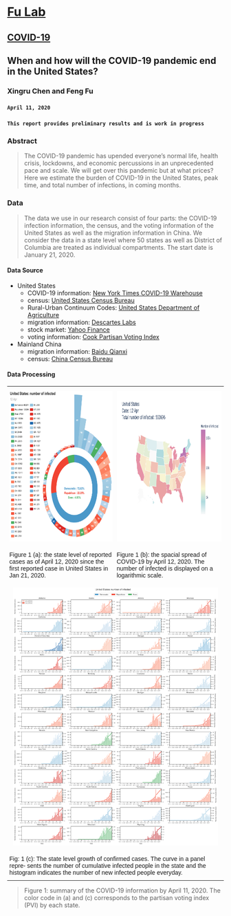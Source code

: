 # [Fu Lab](https://fudab.github.io) <img src="https://fudab.github.io/images/Logo.png" align = "right" alt="" width="50">
## [COVID-19](https://fudab.github.io/covid-19.md)

## When and how will the COVID-19 pandemic end in the United States?
### Xingru Chen and Feng Fu
#### `April 11, 2020`
#### `This report provides preliminary results and is work in progress`

### Abstract
> The COVID-19 pandemic has upended everyone’s normal life, health crisis, lockdowns, and economic percussions in an unprecedented pace and scale. We will get over this pandemic but at what prices? Here we estimate the burden of COVID-19 in the United States, peak time, and total number of infections, in coming months.

### Data
> The data we use in our research consist of four parts: the COVID-19 infection information, the census, and the voting information of the United States as well as the migration information in China. We consider the data in a state level where 50 states as well as District of Columbia are treated as individual compartments. The start date is January 21, 2020.

#### Data Source
* United States
  * COVID-19 information: [New York Times COVID-19 Warehouse](https://github.com/nytimes/covid-19-data)
  * census: [United States Census Bureau](https://simple.wikipedia.org/wiki/List_of_U.S._states_by_population)
  * Rural-Urban Continuum Codes: [United States Department of Agriculture](https://www.ers.usda.gov/data-products/rural-urban-continuum-codes/)
  * migration information: [Descartes Labs](https://github.com/descarteslabs/DL-COVID-19)
  * stock market: [Yahoo Finance](https://finance.yahoo.com/)
  * voting information: [Cook Partisan Voting Index](https://en.wikipedia.org/wiki/Cook_Partisan_Voting_Index)
* Mainland China
  * migration information: [Baidu Qianxi](https://qianxi.baidu.com)
  * census: [China Census Bureau](http://www.chamiji.com)
  
#### Data Processing

<style type="text/css">
.tg  {border-collapse:collapse;border-spacing:0;border:none;}
.tg td{font-family:Arial, sans-serif;font-size:14px;padding:10px 5px;border-style:solid;border-width:0px;overflow:hidden;word-break:normal;}
.tg th{font-family:Arial, sans-serif;font-size:14px;font-weight:normal;padding:10px 5px;border-style:solid;border-width:0px;overflow:hidden;word-break:normal;}
.tg .tg-baqh{text-align:center;vertical-align:top}
.tg .tg-0lax{text-align:left;vertical-align:top}
</style>
<table class="tg">
  <tr>
    <th class="tg-baqh"><img height="350" src="./figures_us/US_rose_2020-04-12.png" > </th>
    <th class="tg-baqh"><img height="350" src="./figures_us/US_map.png" ></th>
  </tr>
  <tr>
    <td class="tg-0lax">Figure 1 (a): the state level of reported cases as of April 12, 2020 since the ﬁrst reported case in United States in Jan 21, 2020.</td>
    <td class="tg-0lax">Figure 1 (b): the spacial spread of COVID-19 by April 12, 2020. The number of infected is displayed on a logarithmic scale.</td>
  </tr>
  <tr>
    <td class="tg-baqh" colspan="2"><img height="600" src="./figures_us/US_conf.png" ></td>
  </tr>
  <tr>
    <td class="tg-0lax" colspan="2">Fig: 1 (c): The state level growth of confirmed cases. The curve in a panel repre- sents the number of cumulative infected people in the state and the histogram indicates the number of new infected people everyday. </td>
  </tr>
</table>

> Figure 1: summary of the COVID-19 information by April 11, 2020. The color code in (a) and (c) corresponds to the partisan voting index (PVI) by each state.




